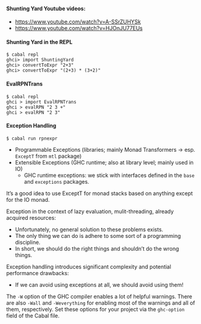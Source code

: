 #### Shunting Yard Youtube videos:
- https://www.youtube.com/watch?v=A-SSrZUHYSk
- https://www.youtube.com/watch?v=HJOnJU77EUs

#### Shunting Yard in the REPL

```
$ cabal repl
ghci> import ShuntingYard
ghci> convertToExpr "2+3"
ghci> convertToExpr "(2+3) * (3+2)"
```

#### EvalRPNTrans

```
$ cabal repl
ghci > import EvalRPNTrans
ghci > evalRPN "2 3 +"
ghci > evalRPN "2 3"
```

#### Exception Handling

```
$ cabal run rpnexpr
```

- Programmable Exceptions (libraries; mainly Monad Transformers -> esp. `ExceptT` from `mtl` package)
- Extensible Exceptions (GHC runtime; also at library level; mainly used in IO)
  - GHC runtime exceptions: we stick with interfaces defined in the `base` and `exceptions` packages.

It’s a good idea to use ExceptT for monad stacks based on anything except for the IO monad.

Exception in the context of lazy evaluation, mulit-threading, already acquired resources:
- Unfortunately, no general solution to these problems exists.
- The only thing we can do is adhere to some sort of a programming discipline.
- In short, we should do the right things and shouldn’t do the wrong things.

Exception handling introduces significant complexity and potential performance drawbacks:
- If we can avoid using exceptions at all, we should avoid using them!

The `-W` option of the GHC compiler enables a lot of helpful warnings.
There are also `-Wall` and `-Weverything` for enabling most of the warnings and all of them, respectively.
Set these options for your project via the `ghc-option` field of the Cabal file.
